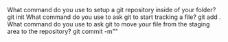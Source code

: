 What command do you use to setup a git repository inside of your folder? git init
What command do you use to ask git to start tracking a file?
git add .
What command do you use to ask git to move your file from the staging area to the repository?
git commit -m""

